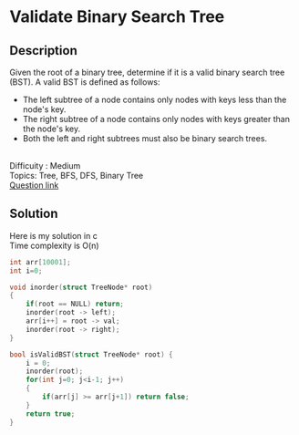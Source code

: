 # Validate Binary Search Tree

## Description
Given the root of a binary tree, determine if it is a valid binary search tree (BST).
A valid BST is defined as follows:
- The left subtree of a node contains only nodes with keys less than the node's key.
- The right subtree of a node contains only nodes with keys greater than the node's key.
- Both the left and right subtrees must also be binary search trees.

<br>Difficuity : Medium
<br>Topics: Tree, BFS, DFS, Binary Tree
<br>[Question link](https://leetcode.com/problems/validate-binary-search-tree/description/)
## Solution
Here is my solution in c
<br>Time complexity is O(n)
```C
int arr[10001];
int i=0;

void inorder(struct TreeNode* root)
{
    if(root == NULL) return;
    inorder(root -> left);
    arr[i++] = root -> val;
    inorder(root -> right);
}

bool isValidBST(struct TreeNode* root) {
    i = 0;
    inorder(root);
    for(int j=0; j<i-1; j++)
    {
        if(arr[j] >= arr[j+1]) return false;
    }
    return true;
}
```
